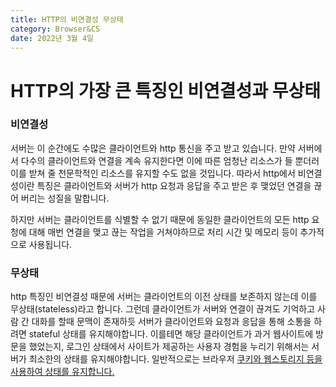 ```yaml
---
title: HTTP의 비연결성 무상태
category: Browser&CS
date: 2022년 3월 4일
---
```


# HTTP의 가장 큰 특징인 비연결성과 무상태

### 비연결성

서버는 이 순간에도 수많은 클라이언트와 http 통신을 주고 받고 있습니다. 만약 서버에서 다수의 클라이언트와 연결을 계속 유지한다면 이에 따른 엄청난 리소스가 들 뿐더러 이를 받쳐 줄 천문학적인 리소스를 유지할 수도 없을 것입니다. 따라서 http에서 비연결성이란 특징은 클라이언트와 서버가 http 요청과 응답을 주고 받은 후 맺었던 연결을 끊어 버리는 성질을 말합니다.

하지만 서버는 클라이언트를 식별할 수 없기 때문에 동일한 클라이언트의 모든 http 요청에 대해 매번 연결을 맺고 끊는 작업을 거쳐야하므로 처리 시간 및 메모리 등이 추가적으로 사용됩니다.

### 무상태

http 특징인 비연결성 때문에 서버는 클라이언트의 이전 상태를 보존하지 않는데 이를 무상태(stateless)라고 합니다. 그런데 클라이언트가 서버와 연결이 끊겨도 기억하고 사람 간 대화를 할때 문맥이 존재하듯 서버가 클라이언트와 요청과 응답을 통해 소통을 하려면 stateful 상태를 유지해야합니다. 이를테면 해당 클라이언트가 과거 웹사이트에 방문을 했었는지, 로그인 상태에서 사이트가 제공하는 사용자 경험을 누리기 위해서는 서버가 최소한의 상태를 유지해야합니다. 일반적으로는 브라우저 <a href="" target="_blank" rel="noreferrer"> 쿠키와 웹스토리지 등을 사용하여 상태를 유지합니다. </a>

